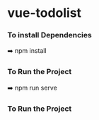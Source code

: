 # vue-todolist

<h3>To install Dependencies</h3> ➡️ npm install <br/>
<h3>To Run the Project</h3> ➡️ npm run serve <br/>
<h3>To Run the Project</h3>
